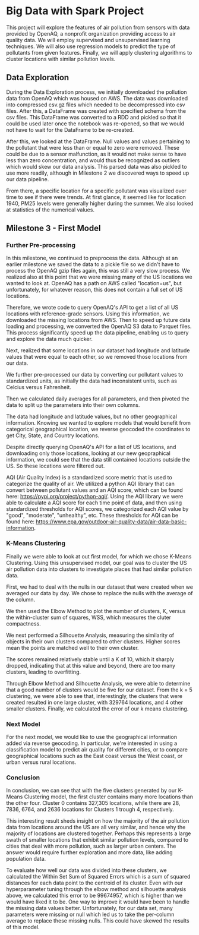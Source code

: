 # Big Data with Spark Project

This project will explore the features of air pollution from sensors with data provided by OpenAQ, a nonprofit organization providing access to air quality data. We will employ supervised and unsupervised learning techniques. We will also use regression models to predict the type of pollutants from given features. Finally, we will apply clustering algorithms to cluster locations with similar pollution levels.

## Data Exploration

During the Data Exploration process, we initially downloaded the pollution data from OpenAQ which was housed on AWS. The data was downloaded into compressed csv.gz files which needed to be decompressed into csv files. After this, a DataFrame was created with specified schema from the csv files. This DataFrame was converted to a RDD and pickled so that it could be used later once the notebook was re-opened, so that we would not have to wait for the DataFrame to be re-created.

After this, we looked at the DataFrame. Null values and values pertaining to the pollutant that were less than or equal to zero were removed. These could be due to a sensor malfunction, as it would not make sense to have less than zero concentration, and would thus be recognized as outliers which would skew our data analysis. This parsed data was also pickled to use more readily, although in Milestone 2 we discovered ways to speed up our data pipeline.

From there, a specific location for a specific pollutant was visualized over time to see if there were trends. At first glance, it seemed like for location 1940, PM25 levels were generally higher during the summer. We also looked at statistics of the numerical values.


## Milestone 3 - First Model

### Further Pre-processing

In this milestone, we continued to preprocess the data. Although at an earlier 
milestone we saved the data to a pickle file so we didn't have to process the OpenAQ gzip files again, this was still a very slow process. We realized also at this point that we were missing many of the US locations we wanted to look at. OpenAQ has a path on AWS called "location=us", but unfortunately, for whatever reason, this does not contain a full set of US locations.

Therefore, we wrote code to query OpenAQ's API to get a list of all US locations with reference-grade sensors. Using this information, we downloaded the missing locations from AWS. Then to speed up future data loading and processing, we converted the OpenAQ S3 data to Parquet files. This process significantly speed up the data pipeline, enabling us to query and explore the data much quicker.

Next, realized that some locations in our dataset had longitude and latitude values that were equal to each other, so we removed those locations from our data.

We further pre-processed our data by converting our pollutant values to standardized units, as initially the data had inconsistent units, such as Celcius versus Fahrenheit.

Then we calculated daily averages for all parameters, and then pivoted the data to split up the parameters into their own columns.

The data had longitude and latitude values, but no other geographical information. Knowing we wanted to explore models that would benefit from categorical geographical location, we reverse geocoded the coordinates to get City, State, and Country locations.

Despite directly querying OpenAQ's API for a list of US locations, and downloading only those locations, looking at our new geopraphical information, we could see that the data still contained locations outside the US. So these locations were filtered out.

AQI (Air Quality Index) is a standardized score metric that is used to categorize the quality of air. We utilized a python AQI library that can convert between pollutant values and an AQI score, which can be found here: https://pypi.org/project/python-aqi/. Using the AQI library we were able to calculate a AQI score for each time point of data, and then using standardized thresholds for AQI scores, we categorized each AQI value by "good", "moderate", "unhealthy", etc. These thresholds for AQI can be found here: https://www.epa.gov/outdoor-air-quality-data/air-data-basic-information.


### K-Means Clustering

Finally we were able to look at out first model, for which we chose K-Means Clustering. Using this unsupervised model, our goal was to cluster the US air pollution data into clusters to investigate places that had similar pollution data.

First, we had to deal with the nulls in our dataset that were created when we averaged our data by day. We chose to replace the nulls with the average of the column. 

We then used the Elbow Method to plot the number of clusters, K, versus the within-cluster sum of squares, WSS, which measures the cluter compactness. 

We next performed a Silhouette Analysis, measuring the similarity of objects in their own clusters compared to other clusters. Higher scores mean the points are matched well to their own cluster.

The scores remained relatively stable until a K of 10, which it sharply dropped, indicating that at this value and beyond, there are too many clusters, leading to overfitting.

Through Elbow Method and Silhouette Analysis, we were able to determine that a good number of clusters would be five for our dataset. From the k = 5 clustering, we were able to see that, interestingly, the clusters that were created resulted in one large cluster, with 329764 locations, and 4 other smaller clusters. Finally, we calculated the error of our k means clustering.

### Next Model

For the next model, we would like to use the geographical information added via reverse geocoding. In particular, we're interested in using a classification model to predict air quality for different cities, or to compare geographical locations such as the East coast versus the West coast, or urban versus rural locations. 

### Conclusion

In conclusion, we can see that with the five clusters generated by our K-Means Clustering model, the first cluster contains many more locations than the other four. Cluster 0 contains 327,305 locations, while there are 28, 7836, 6764, and 2636 locations for Clusters 1 trough 4, respectively.

This interesting result sheds insight on how the majority of the air pollution data from locations around the US are all very similar, and hence why the majority of locations are clustered together. Perhaps this represents a large swath of smaller locations that exhibit similar pollution levels, compared to cities that deal with more pollution, such as larger urban centers. The answer would require further exploration and more data, like adding population data.

To evaluate how well our data was divided into these clusters, we calculated the Within Set Sum of Squared Errors which is a sum of squared distances for each data point to the centroid of its cluster. Even with our hyperparameter tuning through the elbow method and silhouette analysis above, we calculated this error to be 99674957, which is higher than we would have liked it to be. One way to improve it would have been to handle the missing data values better. Unfortunately, for our data set, many parameters were missing or null which led us to take the per-column average to replace these missing nulls. This could have skewed the results of this model.